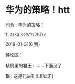 # 华为的策略！htt

司令 : 华为的策略！

[`t.zsxq.com/Yv3FiYv`](https://t.zsxq.com/Yv3FiYv)

2019-01-31(6 赞)

评论区：

核桃里的君王 : .......下面没了

罄 : 这是孔进孔出![呲牙]